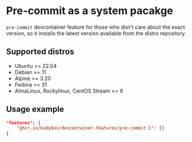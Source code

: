 
# Pre-commit as a system pacakge

`pre-commit` devcontainer feature
for those who don't care about the exact version,
so it installs the latest version available from the distro repository.

## Supported distros

- Ubuntu >= 22.04
- Debian >= 11
- Alpine >= 3.20
- Fedora >= 31
- AlmaLinux, Rockylinux, CentOS Stream >= 9

## Usage example

```json
"features": {
    "ghcr.io/kadykov/devcontainer-features/pre-commit:1": {}
}
```
